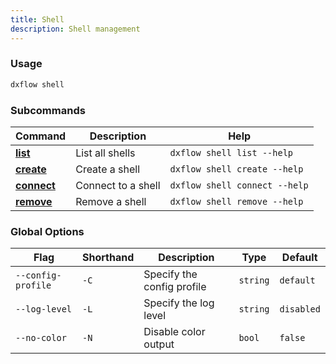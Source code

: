 ```yaml
---
title: Shell 
description: Shell management
---
```


### Usage

```bash [Terminal]
dxflow shell
```

### Subcommands

| Command | Description | Help |
|---------|-------------|------|
| [**list**](/docs/cli/shell/list) | List all shells | `dxflow shell list --help` |
| [**create**](/docs/cli/shell/create) | Create a shell | `dxflow shell create --help` |
| [**connect**](/docs/cli/shell/connect) | Connect to a shell | `dxflow shell connect --help` |
| [**remove**](/docs/cli/shell/remove) | Remove a shell | `dxflow shell remove --help` |

### Global Options

| Flag | Shorthand | Description | Type | Default |
|------|-----------|-------------|------|---------|
| `--config-profile` | `-C` | Specify the config profile | `string` | `default` |
| `--log-level` | `-L` | Specify the log level | `string` | `disabled` |
| `--no-color` | `-N` | Disable color output | `bool` | `false` |

